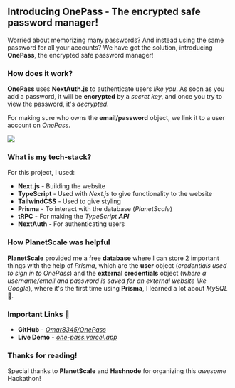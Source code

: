 ## Introducing OnePass - The encrypted safe password manager!

Worried about memorizing many passwords? And instead using the same password for all your accounts? We have got the solution, introducing **OnePass**, the encrypted safe password manager!

### How does it work?

**OnePass** uses **NextAuth.js** to authenticate users *like you*. As soon as you add a password, it will be **encrypted** by a *secret key*, and once you try to view the password, it's *decrypted*.

For making sure who owns the **email/password** object, we link it to a user account on *OnePass*.

![](https://media4.giphy.com/media/yl9M9EtQ81pQJMBhT0/giphy.gif?cid=790b76112730b0e0a06f30c87918d4ed2d93135c543bc734&rid=giphy.gif&ct=g)

### What is my tech-stack?

For this project, I used:

- **Next.js** - Building the website
- **TypeScript** - Used with *Next.js* to give functionality to the website
- **TailwindCSS** - Used to give styling
- **Prisma** - To interact with the database (*PlanetScale*)
- **tRPC** - For making the *TypeScript **API***
- **NextAuth** - For authenticating users

### How PlanetScale was helpful

**PlanetScale** provided me a free **database** where I can store 2 important things with the help of *Prisma*, which are the **user** object (*credentials used to sign in to OnePass*) and the **external credentials** object (*where a username/email and password is saved for an external website like Google*), where it's the first time using **Prisma**, I learned a lot about *MySQL* 💖.

### Important Links 🔗

- **GitHub** - *[Omar8345/OnePass](https://github.com/Omar8345/OnePass)*
- **Live Demo** - *[one-pass.vercel.app](https://one-pass.vercel.app/)*

### Thanks for reading!

Special thanks to **PlanetScale** and **Hashnode** for organizing this *awesome* Hackathon!